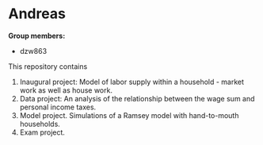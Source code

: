 # Andreas

**Group members:**
- dzw863

This repository contains  
1. Inaugural project: Model of labor supply within a household - market work as well as house work.
2. Data project: An analysis of the relationship between the wage sum and personal income taxes.
3. Model project. Simulations of a Ramsey model with hand-to-mouth households.
4. Exam project.
